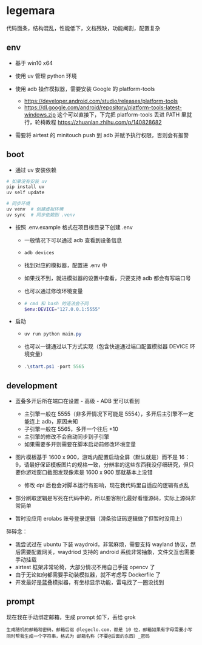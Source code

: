 # legemara

代码面条，结构混乱，性能低下，文档残缺，功能阉割，配置复杂

## env

- 基于 win10 x64

- 使用 uv 管理 python 环境
- 使用 adb 操作模拟器，需要安装 Google 的 platform-tools
  - https://developer.android.com/studio/releases/platform-tools
  - https://dl.google.com/android/repository/platform-tools-latest-windows.zip 这个可以直接下，下完把 platform-tools 丢进 PATH 里就行，轮椅教程 https://zhuanlan.zhihu.com/p/140828682

- 需要将 airtest 的 minitouch push 到 adb 并赋予执行权限，否则会有报警

## boot

- 通过 uv 安装依赖

```powershell
# 如果没有安装 uv
pip install uv
uv self update

# 同步环境
uv venv  # 创建虚拟环境
uv sync  # 同步依赖到 .venv
```

- 按照 .env.example 格式在项目根目录下创建 .env

  - 一般情况下可以通过 adb 查看到设备信息

  - ```powershell
    adb devices
    ```

  - 找到对应的模拟器，配置进 .env 中

  - 如果找不到，就进模拟器的设置中查看，只要支持 adb 都会有写端口号

  - 也可以通过修改环境变量

  - ```powershell
    # cmd 和 bash 的语法会不同
    $env:DEVICE="127.0.0.1:5555"
    ```

- 启动

  - ```powershell
    uv run python main.py
    ```

  - 也可以一键通过以下方式实现（包含快速通过端口配置模拟器 DEVICE 环境变量）

  - ```powershell
    .\start.ps1 -port 5565
    ```

## development

- 蓝叠多开后所在端口在设置 - 高级 - ADB 里可以看到
  - 主引擎一般在 5555（非多开情况下可能是 5554），多开后主引擎不一定能连上 adb，原因未知
  - 子引擎一般在 5565，多开一个往后 +10
  - 主引擎的修改不会自动同步到子引擎
  - 如果需要多开则需要在脚本启动前修改环境变量
- 图片模板基于 1600 x 900，游戏内配置启动全屏（默认就是）而不是 16：9，请最好保证模板图片的规格一致，分辨率的这些东西我没仔细研究，但只要你游戏窗口截图发现像素是 1600 x 900 那就基本上没错
  - 修改 dpi 后也会对脚本运行有影响，现在我代码里自适应的逻辑有点乱

- 部分刷取逻辑是写死在代码中的，所以要客制化最好看懂源码，实际上源码非常简单
- 暂时没应用 erolabs 账号登录逻辑（滑条验证码逻辑做了但暂时没用上）

碎碎念：

- 我尝试过在 ubuntu 下装 waydroid，非常麻烦，需要支持 wayland 协议，然后需要配置网关，waydriod 支持的 android 系统非常抽象，文件交互也需要手动挂载
- airtest 框架非常轮椅，大部分情况不用自己手搓 opencv 了
- 由于无论如何都需要手动装模拟器，就不考虑写 Dockerfile 了
- 开发最好是蓝叠模拟器，有坐标显示功能，雷电找了一圈没找到

## prompt

现在我在手动绑定邮箱，生成 prompt 如下，丢给 grok

```
生成随机的邮箱和密码，邮箱后缀 @legeclo.com，都是 10 位，邮箱如果有字母需要小写
同时帮我生成一个字符串，格式为 邮箱名称（不要@后面的东西）_密码
```